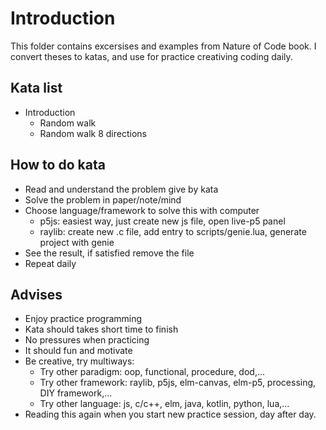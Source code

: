 # Introduction
This folder contains excersises and examples from Nature of Code book. I convert theses to katas, and use for practice creativing coding daily.

## Kata list
- Introduction
    - Random walk
    - Random walk 8 directions

## How to do kata
- Read and understand the problem give by kata
- Solve the problem in paper/note/mind
- Choose language/framework to solve this with computer
    - p5js: easiest way, just create new js file, open live-p5 panel
    - raylib: create new .c file, add entry to scripts/genie.lua, generate project with genie
- See the result, if satisfied remove the file
- Repeat daily

## Advises
- Enjoy practice programming
- Kata should takes short time to finish
- No pressures when practicing
- It should fun and motivate
- Be creative, try multiways:
    - Try other paradigm: oop, functional, procedure, dod,...
    - Try other framework: raylib, p5js, elm-canvas, elm-p5, processing, DIY framework,...
    - Try other language: js, c/c++, elm, java, kotlin, python, lua,...
- Reading this again when you start new practice session, day after day.